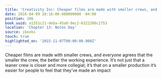 ```yaml
---
title: 'Creativity Inc: Cheaper films are made with smaller crews, and everyone agre…'
date: 2016-04-09 18:16:00.600000000 -04:00
position: 106
book_uuid: a1351c21-deba-45a0-9ec2-6322200c1753
location: 'Chapter 13: Notes Day'
source: ibooks
touch: true
highlighted_on: '2015-11-07T00:00:00.000Z'
---
```


Cheaper films are made with smaller crews, and everyone agrees that the smaller the crew, the better the working experience. It’s not just that a leaner crew is closer and more collegial; it’s that on a smaller production it’s easier for people to feel that they’ve made an impact